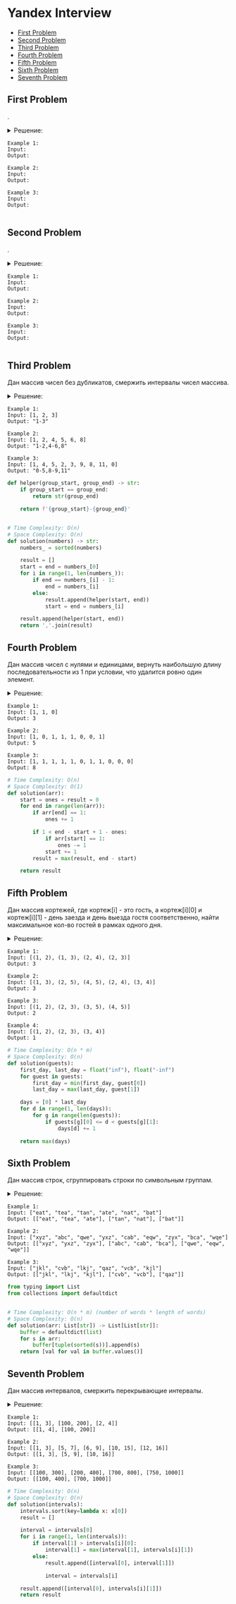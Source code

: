 # Yandex Interview
+ [First Problem](#first-problem)
+ [Second Problem](#second-problem)
+ [Third Problem](#third-problem)
+ [Fourth Problem](#fourth-problem)
+ [Fifth Problem](#fifth-problem)
+ [Sixth Problem](#sixth-problem)
+ [Seventh Problem](#seventh-problem)


## First Problem
.

<details><summary>Решение:</summary><blockquote>

<ol>
 <li>.</li>
 <li>.</li>
 <li>.</li>
</ol>

</blockquote></details>

```
Example 1:
Input: 
Output: 

Example 2:
Input: 
Output:

Example 3:
Input:
Output:
```

```python


```


## Second Problem
.

<details><summary>Решение:</summary><blockquote>

<ol>
 <li>.</li>
 <li>.</li>
 <li>.</li>
</ol>

</blockquote></details>

```
Example 1:
Input: 
Output: 

Example 2:
Input: 
Output:

Example 3:
Input:
Output:
```

```python


```


## Third Problem
Дан массив чисел без дубликатов, смержить интервалы чисел массива.

<details><summary>Решение:</summary><blockquote>

<ol>
 <li>Отсортировать входной массив.</li>
 <li>Итерируем входной массив.</li>
 <li>Если разница соседних элементов массива равна 1, то обновить конечный элемент текущим элементом.</li>
 <li>Иначе добавить в результирующий массив смерженный интервал через дополнительную ф-ию, а также обновить start и end на текущий элемент.</li>
 <li>Последний смерженный интервал добавить вручную после цикла.</li>
 <li>Преобразовать результирующий массив в результирующую строку.</li>
 <li>Вернуть строку.</li>
</ol>

</blockquote></details>

```
Example 1:
Input: [1, 2, 3]
Output: "1-3"

Example 2:
Input: [1, 2, 4, 5, 6, 8]
Output: "1-2,4-6,8"

Example 3:
Input: [1, 4, 5, 2, 3, 9, 8, 11, 0]
Output: "0-5,8-9,11"
```

```python
def helper(group_start, group_end) -> str:
    if group_start == group_end:
        return str(group_end)

    return f'{group_start}-{group_end}'


# Time Complexity: O(n)
# Space Complexity: O(n)
def solution(numbers) -> str:
    numbers_ = sorted(numbers)

    result = []
    start = end = numbers_[0]
    for i in range(1, len(numbers_)):
        if end == numbers_[i] - 1:
            end = numbers_[i]
        else:
            result.append(helper(start, end))
            start = end = numbers_[i]

    result.append(helper(start, end))
    return ','.join(result)

```


## Fourth Problem
Дан массив чисел с нулями и единицами, вернуть наибольшую длину последовательности из 1 при условии, 
что удалится ровно один элемент.

<details><summary>Решение:</summary><blockquote>

<ol>
 <li>Итерируем индексы массива, подсчитывая кол-во единиц.</li>
 <li>Если в окне более чем один 0 - сжать окно, предварительно вычев 1 из счетчика единиц, если начальный индекс стоит на 1.</li>
 <li>На каждой итерации обновляем максимальную длину окна.</li>
</ol>

</blockquote></details>

```
Example 1:
Input: [1, 1, 0]
Output: 3

Example 2:
Input: [1, 0, 1, 1, 1, 0, 0, 1]
Output: 5

Example 3:
Input: [1, 1, 1, 1, 1, 0, 1, 1, 0, 0, 0]
Output: 8
```

```python
# Time Complexity: O(n)
# Space Complexity: O(1)
def solution(arr):
    start = ones = result = 0
    for end in range(len(arr)):
        if arr[end] == 1:
            ones += 1

        if 1 < end - start + 1 - ones:
            if arr[start] == 1:
                ones -= 1
            start += 1
        result = max(result, end - start)

    return result

```


## Fifth Problem
Дан массив кортежей, где кортеж[i] - это гость, а кортеж[i][0] и кортеж[i][1] - день
заезда и день выезда гостя соответственно, найти максимальное кол-во
гостей в рамках одного дня.


<details><summary>Решение:</summary><blockquote>

<ol>
 <li>Сначала нам нужно понять количество рассматриваемых нами дней, для этого проходим по массиву гостей и фиксируем первый день и последний день.</li>
 <li>Затем создаем массив с ячейкой для каждого дня.</li>
 <li>Идем по массиву дней и записываем в него каждого гостя, инкреминтуря число под индексом дня, если дата заезда гостя была в этот день или позже и строго меньше даты выезда гостя.</li>
 <li>Вернуть максимальное число из массива дней.</li>
</ol>

</blockquote></details>

```
Example 1:
Input: [(1, 2), (1, 3), (2, 4), (2, 3)]
Output: 3

Example 2:
Input: [(1, 3), (2, 5), (4, 5), (2, 4), (3, 4)]
Output: 3

Example 3:
Input: [(1, 2), (2, 3), (3, 5), (4, 5)]
Output: 2

Example 4:
Input: [(1, 2), (2, 3), (3, 4)]
Output: 1
```

```python
# Time Complexity: O(n * m)
# Space Complexity: O(n)
def solution(guests):
    first_day, last_day = float("inf"), float("-inf")
    for guest in guests:
        first_day = min(first_day, guest[0])
        last_day = max(last_day, guest[1])

    days = [0] * last_day
    for d in range(1, len(days)):
        for g in range(len(guests)):
            if guests[g][0] <= d < guests[g][1]:
                days[d] += 1

    return max(days)

```


## Sixth Problem
Дан массив строк, сгруппировать строки по символьным группам.

<details><summary>Решение:</summary><blockquote>

<ol>
 <li>Итерируем входной массив.</li>
 <li>Сортируем каждую строку.</li>
 <li>Вставляем в мапу слово как значение, а ключ будет отсортированным словом.</li>
</ol>

</blockquote></details>

```
Example 1:
Input: ["eat", "tea", "tan", "ate", "nat", "bat"]
Output: [["eat", "tea", "ate"], ["tan", "nat"], ["bat"]]

Example 2:
Input: ["xyz", "abc", "qwe", "yxz", "cab", "eqw", "zyx", "bca", "wqe"]
Output: [["xyz", "yxz", "zyx"], ["abc", "cab", "bca"], ["qwe", "eqw", "wqe"]]

Example 3:
Input: ["jkl", "cvb", "lkj", "qaz", "vcb", "kjl"]
Output: [["jkl", "lkj", "kjl"], ["cvb", "vcb"], ["qaz"]]
```

```python
from typing import List
from collections import defaultdict


# Time Complexity: O(n * m) (number of words * length of words)
# Space Complexity: O(n)
def solution(arr: List[str]) -> List[List[str]]:
    buffer = defaultdict(list)
    for s in arr:
        buffer[tuple(sorted(s))].append(s)
    return [val for val in buffer.values()]

```


## Seventh Problem
Дан массив интервалов, смержить перекрывающие интервалы.

<details><summary>Решение:</summary><blockquote>

<ol>
 <li>Отсортировать интервалы по их началу.</li>
 <li>Если конец первого интервала больше чем начало второго, то они пересекаются, мержим их.</li>
 <li>Иначе добавить интервал в результирующий массив, а также взяться за новый интервал.</li>
 <li>Вернуть результирующий массив.</li>
</ol>

</blockquote></details>

```
Example 1:
Input: [[1, 3], [100, 200], [2, 4]]
Output: [[1, 4], [100, 200]]

Example 2:
Input: [[1, 3], [5, 7], [6, 9], [10, 15], [12, 16]]
Output: [[1, 3], [5, 9], [10, 16]]

Example 3:
Input: [[100, 300], [200, 400], [700, 800], [750, 1000]]
Output: [[100, 400], [700, 1000]]
```

```python
# Time Complexity: O(n)
# Space Complexity: O(n)
def solution(intervals):
    intervals.sort(key=lambda x: x[0])
    result = []

    interval = intervals[0]
    for i in range(1, len(intervals)):
        if interval[1] > intervals[i][0]:
            interval[1] = max(interval[1], intervals[i][1])
        else:
            result.append([interval[0], interval[1]])

            interval = intervals[i]

    result.append([interval[0], intervals[i][1]])
    return result

```
